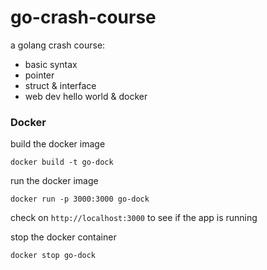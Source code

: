 # go-crash-course
a golang crash course:

- basic syntax
- pointer
- struct & interface
- web dev hello world & docker

### Docker
build the docker image
```
docker build -t go-dock
```
run the docker image
```
docker run -p 3000:3000 go-dock
```
check on `http://localhost:3000` to see if the app is running

stop the docker container
```
docker stop go-dock
```

